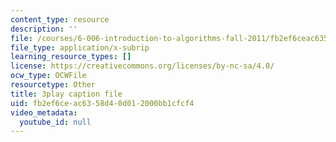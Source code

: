 ```yaml
---
content_type: resource
description: ''
file: /courses/6-006-introduction-to-algorithms-fall-2011/fb2ef6ceac6358d40d012000bb1cfcf4_r5pXu1PAUkI.srt
file_type: application/x-subrip
learning_resource_types: []
license: https://creativecommons.org/licenses/by-nc-sa/4.0/
ocw_type: OCWFile
resourcetype: Other
title: 3play caption file
uid: fb2ef6ce-ac63-58d4-0d01-2000bb1cfcf4
video_metadata:
  youtube_id: null
---
```

